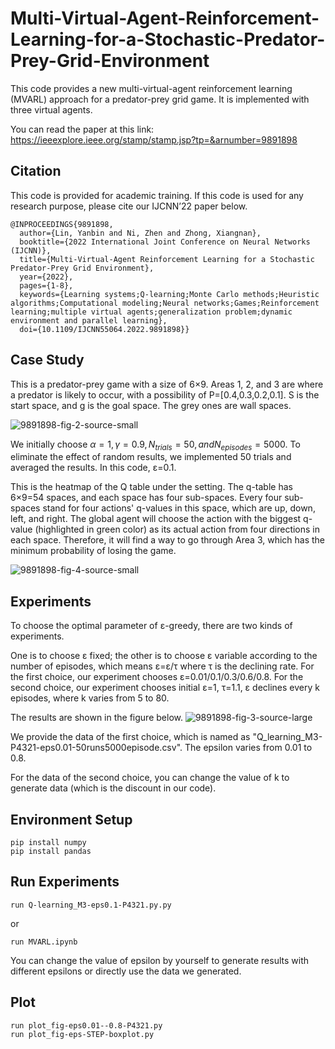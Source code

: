 # Multi-Virtual-Agent-Reinforcement-Learning-for-a-Stochastic-Predator-Prey-Grid-Environment

This code provides a new multi-virtual-agent reinforcement learning (MVARL) approach for a predator-prey grid game. It is implemented with three virtual agents.

You can read the paper at this link: https://ieeexplore.ieee.org/stamp/stamp.jsp?tp=&arnumber=9891898

## **Citation**
This code is provided for academic training.
If this code is used for any research purpose, please cite our IJCNN’22 paper below.
```
@INPROCEEDINGS{9891898,
  author={Lin, Yanbin and Ni, Zhen and Zhong, Xiangnan},
  booktitle={2022 International Joint Conference on Neural Networks (IJCNN)}, 
  title={Multi-Virtual-Agent Reinforcement Learning for a Stochastic Predator-Prey Grid Environment}, 
  year={2022},
  pages={1-8},
  keywords={Learning systems;Q-learning;Monte Carlo methods;Heuristic algorithms;Computational modeling;Neural networks;Games;Reinforcement learning;multiple virtual agents;generalization problem;dynamic environment and parallel learning},
  doi={10.1109/IJCNN55064.2022.9891898}}
```
## Case Study
This is a predator-prey game with a size of 6×9. Areas 1, 2, and 3 are where a predator is likely to occur, with a possibility of P=[0.4,0.3,0.2,0.1]. S is the start space, and g is the goal space. The grey ones are wall spaces.

![9891898-fig-2-source-small](https://github.com/user-attachments/assets/ade13d04-b17e-429e-8413-4d750d09401f)

We initially choose $α=1,γ= 0.9, N_{trials}=50, and N_{episodes}=5000$. To eliminate the effect of random results, we implemented 50 trials and averaged the results. In this code, ε=0.1. 

This is the heatmap of the Q table under the setting. The q-table has 6×9=54 spaces, and each space has four sub-spaces. Every four sub-spaces stand for four actions' q-values in this space, which are up, down, left, and right. The global agent will choose the action with the biggest q-value (highlighted in green color) as its actual action from four directions in each space. Therefore, it will find a way to go through Area 3, which has the minimum probability of losing the game.

![9891898-fig-4-source-small](https://github.com/user-attachments/assets/ee1d472c-68b0-4f02-bec1-7e14db4d2c5a)

## **Experiments**
To choose the optimal parameter of ε-greedy, there are two kinds of experiments. 

One is to choose ε fixed; the other is to choose ε variable according to the number of episodes, which means ε=ε/τ where τ is the declining rate. For the first choice, our experiment chooses ε=0.01/0.1/0.3/0.6/0.8. For the second choice, our experiment chooses initial ε=1, τ=1.1, ε declines every k episodes, where k varies from 5 to 80.

The results are shown in the figure below.
![9891898-fig-3-source-large](https://github.com/user-attachments/assets/7231d691-c735-4968-8973-6bdb7a2596c3)

We provide the data of the first choice, which is named as "Q_learning_M3-P4321-eps0.01-50runs5000episode.csv". The epsilon varies from 0.01 to 0.8. 

For the data of the second choice, you can change the value of k to generate data (which is the discount in our code).

## **Environment Setup**
```
pip install numpy
pip install pandas
```
## **Run Experiments**
```
run Q-learning_M3-eps0.1-P4321.py.py
```
or
```
run MVARL.ipynb
```
You can change the value of epsilon by yourself to generate results with different epsilons or directly use the data we generated.

## **Plot**
```
run plot_fig-eps0.01--0.8-P4321.py
run plot_fig-eps-STEP-boxplot.py
```




